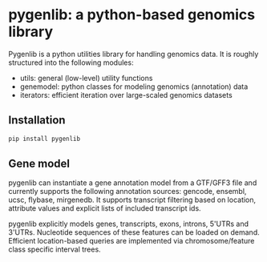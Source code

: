 # pygenlib: a python-based genomics library

Pygenlib is a python utilities library for handling genomics data.
It is roughly structured into the following modules:

- utils: general (low-level) utility functions
- genemodel: python classes for modeling genomics (annotation) data
- iterators: efficient iteration over large-scaled genomics datasets

## Installation

```bash
pip install pygenlib
```


## Gene model

pygenlib can instantiate a gene annotation model from a GTF/GFF3 file and currently supports the following annotation
sources: gencode, ensembl, ucsc, flybase, mirgenedb. It supports transcript filtering based on location, attribute 
values and explicit lists of included transcript ids.

pygenlib explicitly models genes, transcripts, exons, introns, 5'UTRs and 3'UTRs. Nucleotide sequences of these features
can be loaded on demand. Efficient location-based queries are implemented via chromosome/feature class specific interval 
trees.


